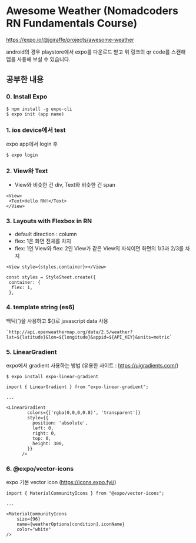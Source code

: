 # Awesome Weather (Nomadcoders RN Fundamentals Course)

https://expo.io/@jgiraffe/projects/awesome-weather

android의 경우 playstore에서 expo를 다운로드 받고 위 링크의 qr code를 스캔해 앱을 사용해 보실 수 있습니다.

## 공부한 내용

### 0. Install Expo

```
$ npm install -g expo-cli
$ expo init (app name)
```

### 1. ios device에서 test

expo app에서 login 후

```
$ expo login
```

### 2. View와 Text

- View와 비슷한 건 div, Text와 비슷한 건 span

```
<View>
 <Text>Hello RN!</Text>
</View>
```

### 3. Layouts with Flexbox in RN

- default direction : column
- flex: 1은 화면 전체를 차지
- flex: 1인 View와 flex: 2인 View가 같은 View의 자식이면 화면의 1/3과 2/3를 차지

```
<View style={styles.container}></View>

const styles = StyleSheet.create({
 container: {
  flex: 1,
 },
```

### 4. template string (es6)

백틱(`)을 사용하고 \${}로 javascript data 사용

```
`http://api.openweathermap.org/data/2.5/weather?lat=${latitude}&lon=${longitude}&appid=${API_KEY}&units=metric`
```

### 5. LinearGradient

expo에서 gradient 사용하는 방법 (유용한 사이트 : https://uigradients.com/)

```
$ expo install expo-linear-gradient
```

```
import { LinearGradient } from "expo-linear-gradient";

...

<LinearGradient
        colors={['rgba(0,0,0,0.8)', 'transparent']}
        style={{
          position: 'absolute',
          left: 0,
          right: 0,
          top: 0,
          height: 300,
        }}
      />
```

### 6. @expo/vector-icons

expo 기본 vector icon (https://icons.expo.fyi/)

```
import { MaterialCommunityIcons } from "@expo/vector-icons";

...

<MaterialCommunityIcons
    size={96}
    name={weatherOptions[condition].iconName}
    color="white"
/>
```
